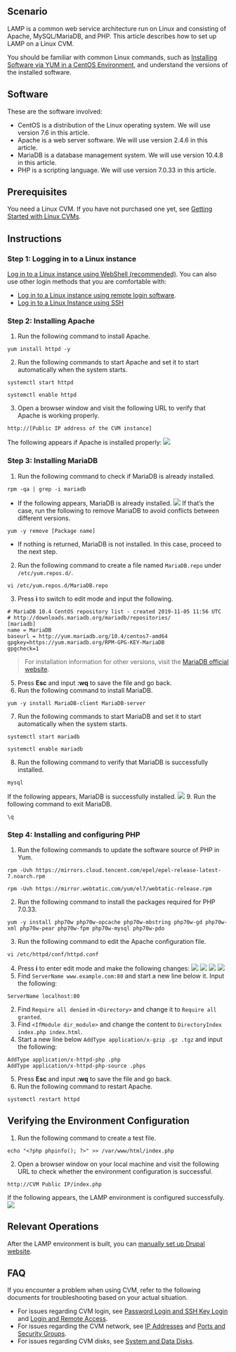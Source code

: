 ## Scenario
LAMP is a common web service architecture run on Linux and consisting of Apache, MySQL/MariaDB, and PHP. This article describes how to set up LAMP on a Linux CVM.

You should be familiar with common Linux commands, such as [Installing Software via YUM in a CentOS Environment](https://intl.cloud.tencent.com/document/product/213/2046), and understand the versions of the installed software.

## Software
These are the software involved:
- CentOS is a distribution of the Linux operating system. We will use version 7.6 in this article.
- Apache is a web server software. We will use version 2.4.6 in this article.
- MariaDB is a database management system. We will use version 10.4.8 in this article.
- PHP is a scripting language. We will use version 7.0.33 in this article.

## Prerequisites
You need a Linux CVM. If you have not purchased one yet, see [Getting Started with Linux CVMs](http://intl.cloud.tencent.com/document/product/213/2936).

## Instructions
### Step 1: Logging in to a Linux instance
[Log in to a Linux instance using WebShell (recommended)](https://intl.cloud.tencent.com/document/product/213/5436). You can also use other login methods that you are comfortable with:
- [Log in to a Linux instance using remote login software](https://intl.cloud.tencent.com/document/product/213/32502).
- [Log in to a Linux Instance using SSH](https://intl.cloud.tencent.com/document/product/213/32501)

### Step 2: Installing Apache
1. Run the following command to install Apache.
```
yum install httpd -y
```
2. Run the following commands to start Apache and set it to start automatically when the system starts.
```
systemctl start httpd
```
```
systemctl enable httpd
```
3. Open a browser window and visit the following URL to verify that Apache is working properly.
```
http://[Public IP address of the CVM instance]
```
The following appears if Apache is installed properly:
![](https://main.qcloudimg.com/raw/f9dc3992f4d6e7e94bb63330fd5cadfe.png)


### Step 3: Installing MariaDB
1. Run the following command to check if MariaDB is already installed.
```
rpm -qa | grep -i mariadb
```
 - If the following appears, MariaDB is already installed.
 ![](https://main.qcloudimg.com/raw/6fa7fb51de4a61f4da08eb036b6c3e85.png)
If that’s the case, run the following to remove MariaDB to avoid conflicts between different versions.
```
yum -y remove [Package name]
```
 - If nothing is returned, MariaDB is not installed. In this case, proceed to the next step.
2. Run the following command to create a file named `MariaDB.repo` under `/etc/yum.repos.d/`. 
```
vi /etc/yum.repos.d/MariaDB.repo
```
3. Press **i** to switch to edit mode and input the following.
```
# MariaDB 10.4 CentOS repository list - created 2019-11-05 11:56 UTC
# http://downloads.mariadb.org/mariadb/repositories/
[mariadb]
name = MariaDB
baseurl = http://yum.mariadb.org/10.4/centos7-amd64
gpgkey=https://yum.mariadb.org/RPM-GPG-KEY-MariaDB
gpgcheck=1
```
>For installation information for other versions, visit the [MariaDB official website](https://downloads.mariadb.org).
>
5. Press **Esc** and input **:wq** to save the file and go back.
6. Run the following command to install MariaDB.
```
yum -y install MariaDB-client MariaDB-server
```
7. Run the following commands to start MariaDB and set it to start automatically when the system starts.
```
systemctl start mariadb
```
```
systemctl enable mariadb
```
8. Run the following command to verify that MariaDB is successfully installed.
```
mysql
```
If the following appears, MariaDB is successfully installed.
![](https://main.qcloudimg.com/raw/bfe9a604457f6de09933206c21fde13b.png)
9. Run the following command to exit MariaDB.
```
\q
```

### Step 4: Installing and configuring PHP
1. Run the following commands to update the software source of PHP in Yum.
```
rpm -Uvh https://mirrors.cloud.tencent.com/epel/epel-release-latest-7.noarch.rpm 
```
```
rpm -Uvh https://mirror.webtatic.com/yum/el7/webtatic-release.rpm
```
2. Run the following command to install the packages required for PHP 7.0.33.
```
yum -y install php70w php70w-opcache php70w-mbstring php70w-gd php70w-xml php70w-pear php70w-fpm php70w-mysql php70w-pdo
```
3. Run the following command to edit the Apache configuration file.
```
vi /etc/httpd/conf/httpd.conf
```
4. Press **i** to enter edit mode and make the following changes:
![](https://main.qcloudimg.com/raw/0b478ca5aa21124a531cfd5c8860cb70.png)
![](https://main.qcloudimg.com/raw/aeeb6fff1af9cf71735cae558455ee94.png)
![](https://main.qcloudimg.com/raw/cc840587150c3282c972a6b23e0c1a68.png)
![](https://main.qcloudimg.com/raw/de36e94d0e4791d1d84f141120125456.png)
 1. Find `ServerName www.example.com:80` and start a new line below it. Input the following:
 ```
ServerName localhost:80
```
 2. Find `Require all denied` in `<Directory>` and change it to `Require all granted`.
 3. Find `<IfModule dir_module>` and change the content to `DirectoryIndex index.php index.html`.
 4. Start a new line below `AddType application/x-gzip .gz .tgz` and input the following:
```
AddType application/x-httpd-php .php
AddType application/x-httpd-php-source .phps
```
5. Press **Esc** and input **:wq** to save the file and go back.
6. Run the following command to restart Apache.
```
systemctl restart httpd
```

## Verifying the Environment Configuration
1. Run the following command to create a test file.
```
echo "<?php phpinfo(); ?>" >> /var/www/html/index.php
```
2. Open a browser window on your local machine and visit the following URL to check whether the environment configuration is successful.
```
http://CVM Public IP/index.php
```
If the following appears, the LAMP environment is configured successfully.
![](https://main.qcloudimg.com/raw/64681fb76bad29072de9ddc3250e66d1.png)

## Relevant Operations
After the LAMP environment is built, you can [manually set up Drupal website](https://intl.cloud.tencent.com/document/product/213/34814).


## FAQ
If you encounter a problem when using CVM, refer to the following documents for troubleshooting based on your actual situation.
- For issues regarding CVM login, see [Password Login and SSH Key Login](https://intl.cloud.tencent.com/document/product/213/18120) and [Login and Remote Access](https://intl.cloud.tencent.com/document/product/213/17278).
- For issues regarding the CVM network, see [IP Addresses](https://intl.cloud.tencent.com/document/product/213/17285) and [Ports and Security Groups](https://intl.cloud.tencent.com/document/product/213/2502).
- For issues regarding CVM disks, see [System and Data Disks](https://intl.cloud.tencent.com/document/product/213/17351).

